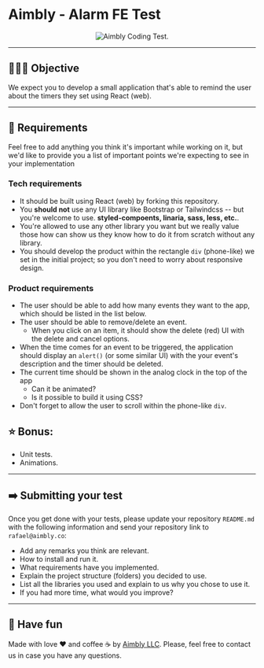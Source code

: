 # Aimbly - Alarm FE Test

<div align="center">
  <img src="https://s3.us-west-2.amazonaws.com/secure.notion-static.com/e9992944-5f26-4342-9fb8-1a40454995d4/cover.png?X-Amz-Algorithm=AWS4-HMAC-SHA256&X-Amz-Content-Sha256=UNSIGNED-PAYLOAD&X-Amz-Credential=AKIAT73L2G45EIPT3X45%2F20220815%2Fus-west-2%2Fs3%2Faws4_request&X-Amz-Date=20220815T151747Z&X-Amz-Expires=86400&X-Amz-Signature=e93651aa601caa57c6c6ad9468310ed7fdb96d1f29ada90f23626a069f12ec0d&X-Amz-SignedHeaders=host&response-content-disposition=filename%20%3D%22cover.png%22&x-id=GetObject" alt="Aimbly Coding Test.">
</div>

---

## 🏃🏽‍♀️ Objective

We expect you to develop a small application that's able to remind the user about the timers they set using React (web).

---

## 📝 Requirements

Feel free to add anything you think it's important while working on it, but we'd like to provide you a list of important points we're expecting to see in your implementation

### Tech requirements

- It should be built using React (web) by forking this repository.
- You **should not** use any UI library like Bootstrap or Tailwindcss -- but you're welcome to use. **styled-compoents, linaria, sass, less, etc.**.
- You're allowed to use any other library you want but we really value those how can show us they know how to do it from scratch without any library.
- You should develop the product within the rectangle `div` (phone-like) we set in the initial project; so you don't need to worry about responsive design.

### Product requirements

- The user should be able to add how many events they want to the app, which should be listed in the list below.
- The user should be able to remove/delete an event.
  - When you click on an item, it should show the delete (red) UI with the delete and cancel options.
- When the time comes for an event to be triggered, the application should display an `alert()` (or some similar UI) with the your event's description and the timer should be deleted.
- The current time should be shown in the analog clock in the top of the app
  - Can it be animated?
  - Is it possible to build it using CSS?
- Don't forget to allow the user to scroll within the phone-like `div`.

## ⭐️ Bonus:

- Unit tests.
- Animations.

---

## ➡️ Submitting your test

Once you get done with your tests, please update your repository `README.md` with the following information and send your repository link to `rafael@aimbly.co`:

- Add any remarks you think are relevant.
- How to install and run it.
- What requirements have you implemented.
- Explain the project structure (folders) you decided to use.
- List all the libraries you used and explain to us why you chose to use it.
- If you had more time, what would you improve?

---

## 🎉 Have fun

Made with love ❤️ and coffee ☕️ by [Aimbly LLC](https://aimbly.co/). Please, feel free to contact us in case you have any questions.
